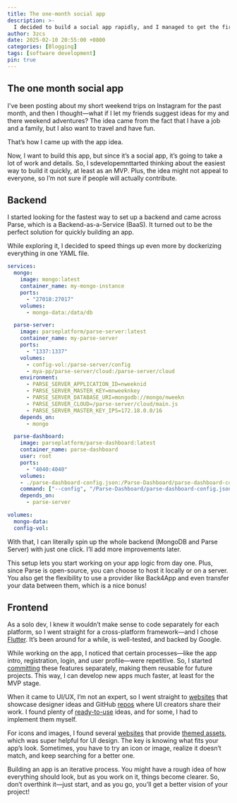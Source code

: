 ```yaml
---
title: The one-month social app
description: >-
  I decided to build a social app rapidly, and I managed to get the first version up and running in less than a month. Here are some tips and tricks I picked up along the way! 🚀
author: 3zcs
date: 2025-02-10 20:55:00 +0800
categories: [Blogging]
tags: [software development]
pin: true
---
```


## The one month social app

I've been posting about my short weekend trips on Instagram for the past month, and then I thought—what if I let my friends suggest ideas for my and there weekend adventures? The idea came from the fact that I have a job and a family, but I also want to travel and have fun.

That’s how I came up with the app idea.

Now, I want to build this app, but since it’s a social app, it’s going to take a lot of work and details. So, I sdevelopemnttarted thinking about the easiest way to build it quickly, at least as an MVP. Plus, the idea might not appeal to everyone, so I’m not sure if people will actually contribute.

## Backend 
I started looking for the fastest way to set up a backend and came across Parse, which is a Backend-as-a-Service (BaaS). It turned out to be the perfect solution for quickly building an app.

While exploring it, I decided to speed things up even more by dockerizing everything in one YAML file.

```yaml
services:
  mongo:
    image: mongo:latest
    container_name: my-mongo-instance
    ports:
      - "27018:27017"
    volumes:
      - mongo-data:/data/db

  parse-server:
    image: parseplatform/parse-server:latest
    container_name: my-parse-server
    ports:
      - "1337:1337"
    volumes:
      - config-vol:/parse-server/config
      - mya-pp/parse-server/cloud:/parse-server/cloud
    environment:
      - PARSE_SERVER_APPLICATION_ID=nweeknid
      - PARSE_SERVER_MASTER_KEY=mnweeknkey
      - PARSE_SERVER_DATABASE_URI=mongodb://mongo/nweekn
      - PARSE_SERVER_CLOUD=/parse-server/cloud/main.js
      - PARSE_SERVER_MASTER_KEY_IPS=172.18.0.0/16
    depends_on:
      - mongo

  parse-dashboard:
    image: parseplatform/parse-dashboard:latest
    container_name: parse-dashboard
    user: root
    ports:
      - "4040:4040"
    volumes:
    - ./parse-dashboard-config.json:/Parse-Dashboard/parse-dashboard-config.json
    command: ["--config", "/Parse-Dashboard/parse-dashboard-config.json", "--allowInsecureHTTP", "--dev"]
    depends_on:
      - parse-server

volumes:
  mongo-data:
  config-vol:
```

 With that, I can literally spin up the whole backend (MongoDB and Parse Server) with just one click. I’ll add more improvements later.

This setup lets you start working on your app logic from day one. Plus, since Parse is open-source, you can choose to host it locally or on a server. You also get the flexibility to use a provider like Back4App and even transfer your data between them, which is a nice bonus!

## Frontend 
As a solo dev, I knew it wouldn’t make sense to code separately for each platform, so I went straight for a cross-platform framework—and I chose [Flutter](https://flutter.dev/). It’s been around for a while, is well-tested, and backed by Google.

While working on the app, I noticed that certain processes—like the app intro, registration, login, and user profile—were repetitive. So, I started [committing](https://github.com/3zcs/nweekn/commit/ba3827e957669f028d38271c1c6bde68ae0678b2) these features separately, making them reusable for future projects. This way, I can develop new apps much faster, at least for the MVP stage.

When it came to UI/UX, I’m not an expert, so I went straight to [websites](https://dribbble.com/tags/flutter-ui) that showcase designer ideas and GitHub [repos](https://github.com/olayemii/flutter-ui-kits) where UI creators share their work. I found plenty of [ready-to-use](https://github.com/mitesh77/Best-Flutter-UI-Templates) ideas, and for some, I had to implement them myself.

For icons and images, I found several [websites](https://www.svgrepo.com/) that provide [themed assets](https://www.flaticon.com/stickers-pack/essentials-166), which was super helpful for UI design. The key is knowing what fits your app’s look. Sometimes, you have to try an icon or image, realize it doesn’t match, and keep searching for a better one.

Building an app is an iterative process. You might have a rough idea of how everything should look, but as you work on it, things become clearer. So, don’t overthink it—just start, and as you go, you’ll get a better vision of your project!
